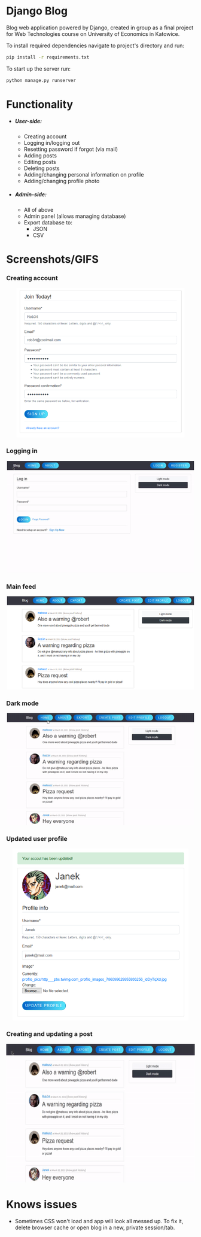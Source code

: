 # Django Blog

Blog web application powered by Django, created in group as a final project for Web Technologies course on University of Economics in Katowice.

To install required dependencies navigate to project's directory and run:

```cmd
pip install -r requirements.txt
```

To start up the server run:

```cmd
python manage.py runserver
```

# Functionality

- ##### User-side:
    - Creating account
    - Logging in/logging out
    - Resetting password if forgot (via mail)
    - Adding posts
    - Editing posts
    - Deleting posts
    - Adding/changing personal information on profile
    - Adding/changing profile photo
    
- ##### Admin-side:
    - All of above
    - Admin panel (allows managing database)
    - Export database to:
        - JSON
        - CSV
    
# Screenshots/GIFS

### Creating account
<div style="text-align:center">
    <img src="media/readme/register_1.png" width="450" height="400"/>
</div>

### Logging in
<div style="text-align:center">
    <img src="media/readme/login.gif" width="500" height="300"/>
</div>

### Main feed
<div style="text-align:center">
    <img src="media/readme/main_feed.png" width="500" height="250"/>
</div>

### Dark mode
<div style="text-align:center">
    <img src="media/readme/responsive_css.gif" width="500" height="300"/>
</div>

### Updated user profile
<div style="text-align:center">
    <img src="media/readme/photo_profile_updated.png" width="470" height="460"/>
</div>

### Creating and updating a post
<div style="text-align:center">
    <img src="media/readme/creating_updating_post.gif" width="600" height="370"/>
</div>

# Knows issues

- Sometimes CSS won't load and app will look all messed up. To fix it, delete browser cache or open blog in a new, private session/tab.